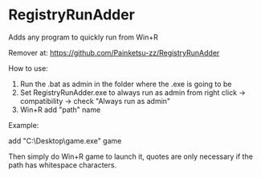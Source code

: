 # RegistryRunAdder
Adds any program to quickly run from Win+R

Remover at: https://github.com/Painketsu-zz/RegistryRunAdder

How to use:

1. Run the .bat as admin in the folder where the .exe is going to be
2. Set RegistryRunAdder.exe to always run as admin from right click -> compatibility -> check "Always run as admin"
3. Win+R add "path" name

Example:

add "C:\Desktop\game.exe" game

Then simply do Win+R game to launch it, quotes are only necessary if the path has whitespace characters.
